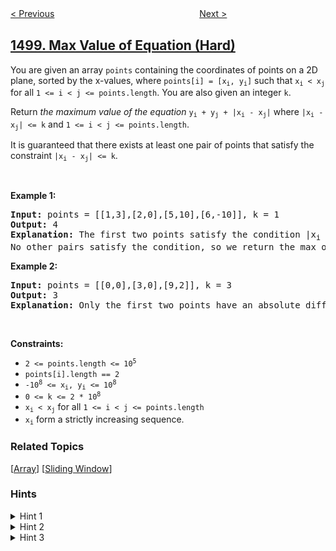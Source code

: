 <!--|This file generated by command(leetcode description); DO NOT EDIT.    |-->
<!--+----------------------------------------------------------------------+-->
<!--|@author    openset <openset.wang@gmail.com>                           |-->
<!--|@link      https://github.com/openset                                 |-->
<!--|@home      https://github.com/openset/leetcode                        |-->
<!--+----------------------------------------------------------------------+-->

[< Previous](../number-of-subsequences-that-satisfy-the-given-sum-condition "Number of Subsequences That Satisfy the Given Sum Condition")
　　　　　　　　　　　　　　　　
[Next >](../design-a-file-sharing-system "Design a File Sharing System")

## [1499. Max Value of Equation (Hard)](https://leetcode.com/problems/max-value-of-equation "满足不等式的最大值")

<p>You are given an array <code>points</code> containing the coordinates of points on a 2D plane, sorted by the x-values, where <code>points[i] = [x<sub>i</sub>, y<sub>i</sub>]</code> such that <code>x<sub>i</sub> &lt; x<sub>j</sub></code> for all <code>1 &lt;= i &lt; j &lt;= points.length</code>. You are also given an integer <code>k</code>.</p>

<p>Return <em>the maximum value of the equation </em><code>y<sub>i</sub> + y<sub>j</sub> + |x<sub>i</sub> - x<sub>j</sub>|</code> where <code>|x<sub>i</sub> - x<sub>j</sub>| &lt;= k</code> and <code>1 &lt;= i &lt; j &lt;= points.length</code>.</p>

<p>It is guaranteed that there exists at least one pair of points that satisfy the constraint <code>|x<sub>i</sub> - x<sub>j</sub>| &lt;= k</code>.</p>

<p>&nbsp;</p>
<p><strong>Example 1:</strong></p>

<pre>
<strong>Input:</strong> points = [[1,3],[2,0],[5,10],[6,-10]], k = 1
<strong>Output:</strong> 4
<strong>Explanation:</strong> The first two points satisfy the condition |x<sub>i</sub> - x<sub>j</sub>| &lt;= 1 and if we calculate the equation we get 3 + 0 + |1 - 2| = 4. Third and fourth points also satisfy the condition and give a value of 10 + -10 + |5 - 6| = 1.
No other pairs satisfy the condition, so we return the max of 4 and 1.
</pre>

<p><strong>Example 2:</strong></p>

<pre>
<strong>Input:</strong> points = [[0,0],[3,0],[9,2]], k = 3
<strong>Output:</strong> 3
<strong>Explanation: </strong>Only the first two points have an absolute difference of 3 or less in the x-values, and give the value of 0 + 0 + |0 - 3| = 3.
</pre>

<p>&nbsp;</p>
<p><strong>Constraints:</strong></p>

<ul>
	<li><code>2 &lt;= points.length &lt;= 10<sup>5</sup></code></li>
	<li><code>points[i].length == 2</code></li>
	<li><code>-10<sup>8</sup> &lt;= x<sub>i</sub>, y<sub>i</sub> &lt;= 10<sup>8</sup></code></li>
	<li><code>0 &lt;= k &lt;= 2 * 10<sup>8</sup></code></li>
	<li><code>x<sub>i</sub> &lt; x<sub>j</sub></code> for all <code>1 &lt;= i &lt; j &lt;= points.length</code></li>
	<li><code>x<sub>i</sub></code> form a strictly increasing sequence.</li>
</ul>

### Related Topics
  [[Array](../../tag/array/README.md)]
  [[Sliding Window](../../tag/sliding-window/README.md)]

### Hints
<details>
<summary>Hint 1</summary>
Use a priority queue to store for each point i, the tuple [yi-xi, xi]
</details>

<details>
<summary>Hint 2</summary>
Loop through the array and pop elements from the heap if the condition xj - xi > k, where j is the current index and i is the point on top the queue.
</details>

<details>
<summary>Hint 3</summary>
After popping elements from the queue. If the queue is not empty, calculate the equation with the current point and the point on top of the queue and maximize the answer.
</details>

